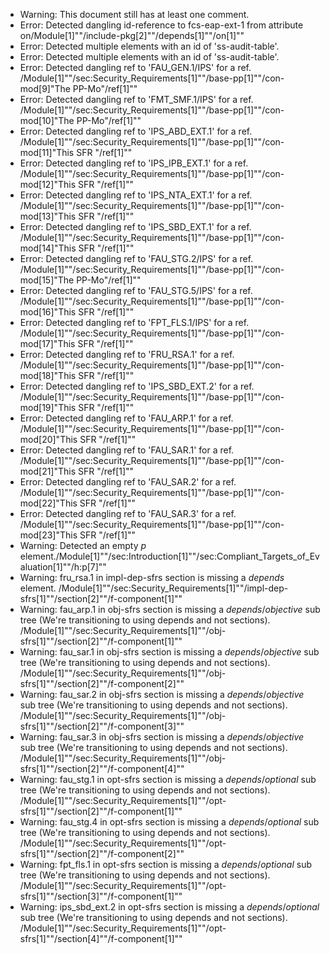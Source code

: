 * Warning: This document still has at least one comment.
* Error: Detected dangling id-reference to fcs-eap-ext-1 from attribute
        on/Module[1]""/include-pkg[2]""/depends[1]""/on[1]""
* Error: Detected multiple elements with an id of 'ss-audit-table'.
* Error: Detected multiple elements with an id of 'ss-audit-table'.
* Error: Detected dangling ref to 'FAU_GEN.1/IPS'
        for a ref.
	/Module[1]""/sec:Security_Requirements[1]""/base-pp[1]""/con-mod[9]"The PP-Mo"/ref[1]""
* Error: Detected dangling ref to 'FMT_SMF.1/IPS'
        for a ref.
	/Module[1]""/sec:Security_Requirements[1]""/base-pp[1]""/con-mod[10]"The PP-Mo"/ref[1]""
* Error: Detected dangling ref to 'IPS_ABD_EXT.1'
        for a ref.
	/Module[1]""/sec:Security_Requirements[1]""/base-pp[1]""/con-mod[11]"This SFR "/ref[1]""
* Error: Detected dangling ref to 'IPS_IPB_EXT.1'
        for a ref.
	/Module[1]""/sec:Security_Requirements[1]""/base-pp[1]""/con-mod[12]"This SFR "/ref[1]""
* Error: Detected dangling ref to 'IPS_NTA_EXT.1'
        for a ref.
	/Module[1]""/sec:Security_Requirements[1]""/base-pp[1]""/con-mod[13]"This SFR "/ref[1]""
* Error: Detected dangling ref to 'IPS_SBD_EXT.1'
        for a ref.
	/Module[1]""/sec:Security_Requirements[1]""/base-pp[1]""/con-mod[14]"This SFR "/ref[1]""
* Error: Detected dangling ref to 'FAU_STG.2/IPS'
        for a ref.
	/Module[1]""/sec:Security_Requirements[1]""/base-pp[1]""/con-mod[15]"The PP-Mo"/ref[1]""
* Error: Detected dangling ref to 'FAU_STG.5/IPS'
        for a ref.
	/Module[1]""/sec:Security_Requirements[1]""/base-pp[1]""/con-mod[16]"This SFR "/ref[1]""
* Error: Detected dangling ref to 'FPT_FLS.1/IPS'
        for a ref.
	/Module[1]""/sec:Security_Requirements[1]""/base-pp[1]""/con-mod[17]"This SFR "/ref[1]""
* Error: Detected dangling ref to 'FRU_RSA.1'
        for a ref.
	/Module[1]""/sec:Security_Requirements[1]""/base-pp[1]""/con-mod[18]"This SFR "/ref[1]""
* Error: Detected dangling ref to 'IPS_SBD_EXT.2'
        for a ref.
	/Module[1]""/sec:Security_Requirements[1]""/base-pp[1]""/con-mod[19]"This SFR "/ref[1]""
* Error: Detected dangling ref to 'FAU_ARP.1'
        for a ref.
	/Module[1]""/sec:Security_Requirements[1]""/base-pp[1]""/con-mod[20]"This SFR "/ref[1]""
* Error: Detected dangling ref to 'FAU_SAR.1'
        for a ref.
	/Module[1]""/sec:Security_Requirements[1]""/base-pp[1]""/con-mod[21]"This SFR "/ref[1]""
* Error: Detected dangling ref to 'FAU_SAR.2'
        for a ref.
	/Module[1]""/sec:Security_Requirements[1]""/base-pp[1]""/con-mod[22]"This SFR "/ref[1]""
* Error: Detected dangling ref to 'FAU_SAR.3'
        for a ref.
	/Module[1]""/sec:Security_Requirements[1]""/base-pp[1]""/con-mod[23]"This SFR "/ref[1]""
* Warning: Detected an empty _p_ element./Module[1]""/sec:Introduction[1]""/sec:Compliant_Targets_of_Evaluation[1]""/h:p[7]""
* Warning: fru_rsa.1 in impl-dep-sfrs section is missing a _depends_ element. /Module[1]""/sec:Security_Requirements[1]""/impl-dep-sfrs[1]""/section[2]""/f-component[1]""
* Warning: fau_arp.1 in obj-sfrs section is missing a _depends_/_objective_ sub tree (We're transitioning to using depends and not sections). /Module[1]""/sec:Security_Requirements[1]""/obj-sfrs[1]""/section[2]""/f-component[1]""
* Warning: fau_sar.1 in obj-sfrs section is missing a _depends_/_objective_ sub tree (We're transitioning to using depends and not sections). /Module[1]""/sec:Security_Requirements[1]""/obj-sfrs[1]""/section[2]""/f-component[2]""
* Warning: fau_sar.2 in obj-sfrs section is missing a _depends_/_objective_ sub tree (We're transitioning to using depends and not sections). /Module[1]""/sec:Security_Requirements[1]""/obj-sfrs[1]""/section[2]""/f-component[3]""
* Warning: fau_sar.3 in obj-sfrs section is missing a _depends_/_objective_ sub tree (We're transitioning to using depends and not sections). /Module[1]""/sec:Security_Requirements[1]""/obj-sfrs[1]""/section[2]""/f-component[4]""
* Warning: fau_stg.1 in opt-sfrs section is missing a _depends_/_optional_ sub tree (We're transitioning to using depends and not sections). /Module[1]""/sec:Security_Requirements[1]""/opt-sfrs[1]""/section[2]""/f-component[1]""
* Warning: fau_stg.4 in opt-sfrs section is missing a _depends_/_optional_ sub tree (We're transitioning to using depends and not sections). /Module[1]""/sec:Security_Requirements[1]""/opt-sfrs[1]""/section[2]""/f-component[2]""
* Warning: fpt_fls.1 in opt-sfrs section is missing a _depends_/_optional_ sub tree (We're transitioning to using depends and not sections). /Module[1]""/sec:Security_Requirements[1]""/opt-sfrs[1]""/section[3]""/f-component[1]""
* Warning: ips_sbd_ext.2 in opt-sfrs section is missing a _depends_/_optional_ sub tree (We're transitioning to using depends and not sections). /Module[1]""/sec:Security_Requirements[1]""/opt-sfrs[1]""/section[4]""/f-component[1]""
